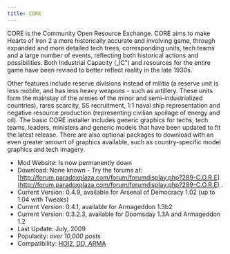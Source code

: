 ```yaml
---
title: CORE
---
```

 CORE is the Community Open Resource Exchange. CORE aims to make Hearts of Iron 2 a more historically accurate and involving game, through expanded and more detailed tech trees, corresponding units, tech teams and a large number of events, reflecting both historical actions and possibilities. Both Industrial Capacity („IC‟) and resources for the entire game have been revised to better reflect reality in the late 1930s.

Other features include reserve divisions instead of militia (a reserve unit is less mobile, and has less heavy weapons - such as artillery. These units form the mainstay of the armies of the minor and semi-industrialized countries), rares scarcity, SS recruitment, 1:1 naval ship representation and negative resource production (representing civilian spoilage of energy and oil). The basic CORE installer includes generic graphics for techs, tech teams, leaders, ministers and generic models that have been updated to fit the latest release. There are also optional packages to download with an even greater amount of graphics available, such as country-specific model graphics and tech imagery.

  

*   Mod Website: Is now permanently down
*   Download: None known - Try the forums at: [http://forum.paradoxplaza.com/forum/forumdisplay.php?289-C.O.R.E](http://forum.paradoxplaza.com/forum/forumdisplay.php?289-C.O.R.E) .
*   Current Version: 0.4.9, available for Arsenal of Democracy 1.02 (up to 1.04 with Tweaks)
*   Current Version: 0.4.1, available for Armageddon 1.3b2
*   Current Version: 0.3.2.3, available for Doomsday 1.3A and Armageddon 1.2
*   Last Update: July, 2009
*   Popularity: _over 10,000 posts_
*   Compatibility: [HOI2, DD, ARMA](/wiki/Abbreviations#H "Abbreviations")
